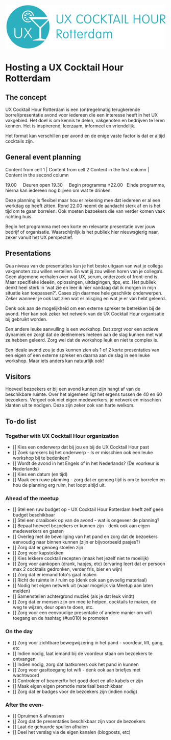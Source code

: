 <p align="center"><img src="/identity/ux_cocktail_hour_logo_text_v02.png" width=499 height=136 alt="UX Cocktail Hour Rotterdam logo"></p>

# Hosting a UX Cocktail Hour Rotterdam

## The concept
UX Cocktail Hour Rotterdam is een (on)regelmatig terugkerende borrel/presentatie avond voor iedereen die een interesse heeft in het UX vakgebied. Het doel is om kennis te delen, vakgenoten en bedrijven te leren kennen. Het is inspirerend, leerzaam, informeel en vriendelijk.

Het format kan verschillen per avond en de enige vaste factor is dat er altijd cocktails zijn.

## General event planning

Content from cell 1 | Content from cell 2
Content in the first column | Content in the second column

19.00         Deuren open
19.30         Begin programma
±22.00     Einde programma, hierna kan iedereen nog blijven om wat te drinken.

Deze planning is flexibel maar hou er rekening mee dat iedereen er al een werkdag op heeft zitten. Rond 22.00 neemt de aandacht sterk af en is het tijd om te gaan borrelen. Ook moeten bezoekers die van verder komen vaak richting huis.

Begin het programma met een korte en relevante presentatie over jouw bedrijf of organisatie. Waarschijnlijk is het publiek hier nieuwsgierig naar, zeker vanuit het UX perspectief.

## Presentations
Qua niveau van de presentaties kun je het beste uitgaan van wat je collega vakgenoten zou willen vertellen. En wat jij zou willen horen van je collega’s. Geen algemene verhalen over wat UX, scrum, onderzoek of front-end is. Maar specifieke ideeën, oplossingen, uitdagingen, tips, etc.
Het publiek denkt heel sterk in ‘wat zie en leer ik hier vandaag dat ik morgen in mijn situatie kan toepassen?’. Cases zijn daarmee hele geschikte onderwerpen. Zeker wanneer je ook laat zien wat er misging en wat je er van hebt geleerd.

Denk ook aan de mogelijkheid om een externe spreker te betrekken bij de avond. Hier kan ook zeker het netwerk van de UX Cocktail Hour organisatie bij gebruikt worden.

Een andere leuke aanvulling is een workshop. Dat zorgt voor een actieve dynamiek en zorgt dat de deelnemers meteen aan de slag kunnen met wat ze hebben geleerd. Zorg wel dat de workshop leuk en niet te complex is.

Een ideale avond zou je dus kunnen zien als 1 of 2 korte presentaties van een eigen of een externe spreker en daarna aan de slag in een leuke workshop. Maar iets anders kan natuurlijk ook!

## Visitors
Hoeveel bezoekers er bij een avond kunnen zijn hangt af van de beschikbare ruimte. Over het algemeen ligt het ergens tussen de 40 en 60 bezoekers. Vergeet ook niet eigen medewerkers, je netwerk en misschien klanten uit te nodigen. Deze zijn zeker ook van harte welkom.

## To-do list

### Together with UX Cocktail Hour organization
- [] Kies een onderwerp dat bij jou en bij de UX Cocktail Hour past
- [] Zoek sprekers bij het onderwerp - Is er misschien ook een leuke workshop bij te bedenken?
- [] Wordt de avond in het Engels of in het Nederlands? (De voorkeur is Nederlands)
- [] Kies een datum (en tijd)
- [] Maak een ruwe planning - zorg dat er genoeg tijd is om te borrelen en hou de planning erg ruim, het loopt altijd uit.

### Ahead of the meetup
- [] Stel een ruw budget op - UX Cocktail Hour Rotterdam heeft zelf geen budget beschikbaar
- [] Stel een draaiboek op van de avond - wat is ongeveer de planning?
- [] Bepaal hoeveel bezoekers er kunnen zijn - denk ook aan eigen medewerkers en gasten
- [] Overleg met de beveiliging van het pand en zorg dat de bezoekers eenvoudig naar binnen kunnen (zijn er bijvoorbeeld pasjes?)
- [] Zorg dat er genoeg stoelen zijn
- [] Zorg voor kapstokken
- [] Kies lekkere cocktail recepten (maak het jezelf niet te moeilijk)
- [] Zorg voor aankopen (drank, hapjes, etc) (ervaring leert dat er persoon max 2 cocktails gedronken, verder fris, bier en wijn)
- [] Zorg dat er iemand foto's gaat maken
- [] Richt de ruimte in / ruim op (denk ook aan gevoelig materiaal)
- [] Nodig het eigen netwerk uit (waar mogelijk via Meetup aan laten melden)
- [] Samenstellen achtergrond muziek (als je dat leuk vindt)
- [] Zorg dat er mensen zijn om mee te helpen, cocktails te maken, de weg te wijzen, deur open te doen, etc.
- [] Zorg voor een eenvoudige presentatie of andere manier om wifi toegang en de hashtag (#ux010) te promoten

### On the day
- [] Zorg voor zichtbare bewegwijzering in het pand - voordeur, lift, gang, etc
- [] Indien nodig, laat iemand bij de voordeur staan om bezoekers te ontvangen
- [] Indien nodig, zorg dat laatkomers ook het pand in kunnen
- [] Zorg voor gasttoegang tot wifi - denk ook aan briefjes met wachtwoord
- [] Controleer of beamer/tv het goed doet en alle kabels er zijn
- [] Maak eigen eigen promotie materiaal beschikbaar
- [] Zorg dat er badges voor de bezoekers zijn (indien nodig)

### After the even-
- [] Opruimen & afwassen
- [] Zorg dat de presentaties beschikbaar zijn voor de bezoekers
- [] Laat de gehuurde spullen afhalen
- [] Deel het verslag via de eigen kanalen (blogposts, etc)
